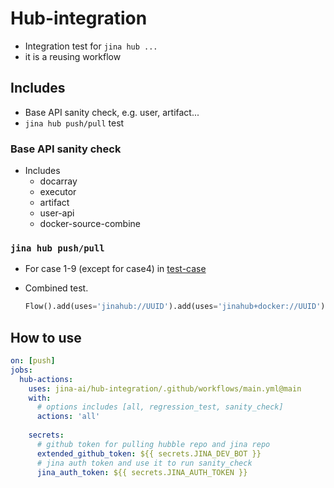 # Hub-integration
- Integration test for `jina hub ...`
- it is a reusing workflow

## Includes 

- Base API sanity check, e.g. user, artifact...
- `jina hub push/pull` test

### Base API sanity check

- Includes
  - docarray 
  - executor 
  - artifact 
  - user-api
  - docker-source-combine
		
### `jina hub push/pull`

- For case 1-9 (except for case4) in 
  [test-case](https://github.com/jina-ai/executor-cases)
- Combined test.

  ```python
  Flow().add(uses='jinahub://UUID').add(uses='jinahub+docker://UUID').add(LOCAL_EXECUTOR)
  ```

## How to use

```yaml
on: [push]
jobs:
  hub-actions:
    uses: jina-ai/hub-integration/.github/workflows/main.yml@main
    with:
      # options includes [all, regression_test, sanity_check]
      actions: 'all' 
   
    secrets: 
      # github token for pulling hubble repo and jina repo
      extended_github_token: ${{ secrets.JINA_DEV_BOT }}
      # jina auth token and use it to run sanity_check
      jina_auth_token: ${{ secrets.JINA_AUTH_TOKEN }}
```

